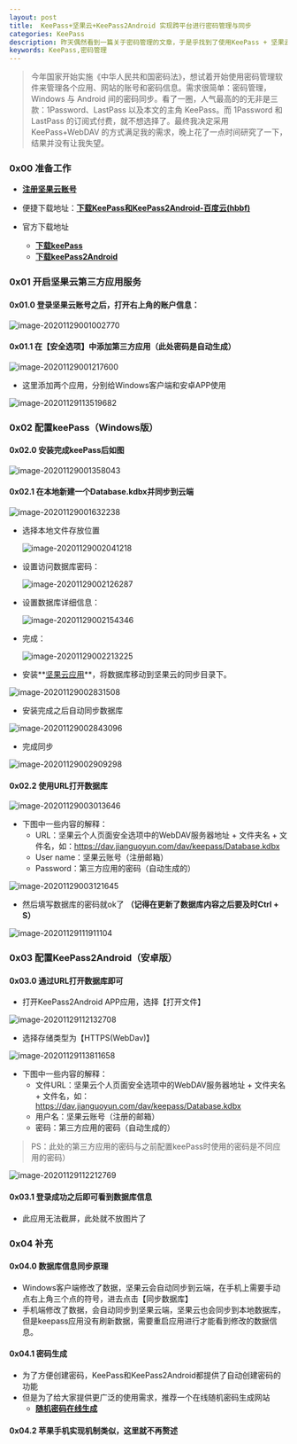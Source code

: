 ```yaml
---
layout: post
title: 	KeePass+坚果云+KeePass2Android 实现跨平台进行密码管理与同步
categories: KeePass
description: 昨天偶然看到一篇关于密码管理的文章，于是乎找到了使用KeePass + 坚果云 +  KeePass2Android 实现跨平台同步账号和密码的方法。
keywords: KeePass,密码管理
---
```


> 今年国家开始实施《中华人民共和国密码法》，想试着开始使用密码管理软件来管理各个应用、网站的账号和密码信息。需求很简单：密码管理，Windows 与 Android 间的密码同步。看了一圈，人气最高的的无非是三款：1Password、LastPass 以及本文的主角 KeePass。而 1Password 和 LastPass 的订阅式付费，就不想选择了。最终我决定采用 KeePass+WebDAV 的方式满足我的需求，晚上花了一点时间研究了一下，结果并没有让我失望。
>

### 0x00  准备工作

- **[注册坚果云账号](https://www.jianguoyun.com/d/signup)**

- 便捷下载地址：**[下载KeePass和KeePass2Android-百度云(hbbf)](https://pan.baidu.com/s/1wFdWZFRsCszhZhrVNkRyXw)**

- 官方下载地址

  - **[下载keePass](https://keepass.info/download.html)**
  - **[下载keePass2Android](https://github.com/PhilippC/keepass2android/releases/tag/1.08c-r0)**

### 0x01 开启坚果云第三方应用服务

#### 0x01.0 登录坚果云账号之后，打开右上角的账户信息：

![image-20201129001002770](/images/posts/2020-11-29-KeePass-jianguoyun-Keepass2Android-realizes-passwd-mgt-sync-across-platforms.assets/image-20201129001002770.png)

#### 0x01.1 在【安全选项】中添加第三方应用（此处密码是自动生成）

![image-20201129001217600](/images/posts/2020-11-29-KeePass-jianguoyun-Keepass2Android-realizes-passwd-mgt-sync-across-platforms.assets/image-20201129001217600.png)

- 这里添加两个应用，分别给Windows客户端和安卓APP使用

![image-20201129113519682](/images/posts/2020-11-29-KeePass-jianguoyun-Keepass2Android-realizes-passwd-mgt-sync-across-platforms.assets/image-20201129113519682.png)



### 0x02 配置keePass（Windows版）

#### 0x02.0 安装完成keePass后如图

![image-20201129001358043](/images/posts/2020-11-29-KeePass-jianguoyun-Keepass2Android-realizes-passwd-mgt-sync-across-platforms.assets/image-20201129001358043.png)

#### 0x02.1 在本地新建一个Database.kdbx并同步到云端

![image-20201129001632238](/images/posts/2020-11-29-KeePass-jianguoyun-Keepass2Android-realizes-passwd-mgt-sync-across-platforms.assets/image-20201129001632238.png)

- 选择本地文件存放位置

  ![image-20201129002041218](/images/posts/2020-11-29-KeePass-jianguoyun-Keepass2Android-realizes-passwd-mgt-sync-across-platforms.assets/image-20201129002041218.png)

- 设置访问数据库密码：

  ![image-20201129002126287](/images/posts/2020-11-29-KeePass-jianguoyun-Keepass2Android-realizes-passwd-mgt-sync-across-platforms.assets/image-20201129002126287.png)

- 设置数据库详细信息：

  ![image-20201129002154346](/images/posts/2020-11-29-KeePass-jianguoyun-Keepass2Android-realizes-passwd-mgt-sync-across-platforms.assets/image-20201129002154346.png)

- 完成：

  ![image-20201129002213225](/images/posts/2020-11-29-KeePass-jianguoyun-Keepass2Android-realizes-passwd-mgt-sync-across-platforms.assets/image-20201129002213225.png)

- 安装**[坚果云应用](https://www.jianguoyun.com/s/downloads)**，将数据库移动到坚果云的同步目录下。



![image-20201129002831508](/images/posts/2020-11-29-KeePass-jianguoyun-Keepass2Android-realizes-passwd-mgt-sync-across-platforms.assets/image-20201129002831508.png)

- 安装完成之后自动同步数据库



![image-20201129002843096](/images/posts/2020-11-29-KeePass-jianguoyun-Keepass2Android-realizes-passwd-mgt-sync-across-platforms.assets/image-20201129002843096.png)

- 完成同步



![image-20201129002909298](/images/posts/2020-11-29-KeePass-jianguoyun-Keepass2Android-realizes-passwd-mgt-sync-across-platforms.assets/image-20201129002909298.png)



#### 0x02.2 使用URL打开数据库

![image-20201129003013646](/images/posts/2020-11-29-KeePass-jianguoyun-Keepass2Android-realizes-passwd-mgt-sync-across-platforms.assets/image-20201129003013646.png)



- 下图中一些内容的解释：
  - URL：坚果云个人页面安全选项中的WebDAV服务器地址 + 文件夹名 + 文件名，如：https://dav.jianguoyun.com/dav/keepass/Database.kdbx
  - User name：坚果云账号（注册邮箱）
  - Password：第三方应用的密码（自动生成的）

![image-20201129003121645](/images/posts/2020-11-29-KeePass-jianguoyun-Keepass2Android-realizes-passwd-mgt-sync-across-platforms.assets/image-20201129003121645.png)



- 然后填写数据库的密码就ok了 **（记得在更新了数据库内容之后要及时Ctrl + S）**

![image-20201129111911104](/images/posts/2020-11-29-KeePass-jianguoyun-Keepass2Android-realizes-passwd-mgt-sync-across-platforms.assets/image-20201129111911104.png)

### 0x03 配置KeePass2Android（安卓版）

#### 0x03.0 通过URL打开数据库即可

- 打开KeePass2Android  APP应用，选择【打开文件】

![image-20201129112132708](/images/posts/2020-11-29-KeePass-jianguoyun-Keepass2Android-realizes-passwd-mgt-sync-across-platforms.assets/image-20201129112132708.png)

- 选择存储类型为【HTTPS(WebDav)】

![image-20201129113811658](/images/posts/2020-11-29-KeePass-jianguoyun-Keepass2Android-realizes-passwd-mgt-sync-across-platforms.assets/image-20201129113811658.png)



- 下图中一些内容的解释：
  - 文件URL：坚果云个人页面安全选项中的WebDAV服务器地址 + 文件夹名 + 文件名，如：https://dav.jianguoyun.com/dav/keepass/Database.kdbx
  - 用户名：坚果云账号（注册的邮箱）
  - 密码：第三方应用的密码（自动生成的）

> PS：此处的第三方应用的密码与之前配置keePass时使用的密码是不同应用的密码）

![image-20201129112212769](/images/posts/2020-11-29-KeePass-jianguoyun-Keepass2Android-realizes-passwd-mgt-sync-across-platforms.assets/image-20201129112212769.png)

#### 0x03.1 登录成功之后即可看到数据库信息

- 此应用无法截屏，此处就不放图片了

### 0x04  补充

#### 0x04.0 数据库信息同步原理

- Windows客户端修改了数据，坚果云会自动同步到云端，在手机上需要手动点右上角三个点的符号，进去点击【同步数据库】
- 手机端修改了数据，会自动同步到坚果云端，坚果云也会同步到本地数据库，但是keepass应用没有刷新数据，需要重启应用进行才能看到修改的数据信息。

#### 0x04.1 密码生成

- 为了方便创建密码，KeePass和KeePass2Android都提供了自动创建密码的功能
- 但是为了给大家提供更广泛的使用需求，推荐一个在线随机密码生成网站
  - **[随机密码在线生成](https://suijimimashengcheng.51240.com/)**

#### 0x04.2 苹果手机实现机制类似，这里就不再赘述